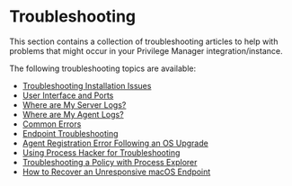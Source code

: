 [title]: # (Troubleshooting)
[tags]: # (help, overview)
[priority]: # (10000)
# Troubleshooting

This section contains a collection of troubleshooting articles to help with problems that might occur in your Privilege Manager integration/instance.

The following troubleshooting topics are available:

* [Troubleshooting Installation Issues](ts-install.md)
* [User Interface and Ports](ts-ui.md)
* [Where are My Server Logs?](ts-server-logs.md)
* [Where are My Agent Logs?](ts-agent-logs.md)
* [Common Errors](ts-common.md)
* [Endpoint Troubleshooting](endpoint-issues.md)
* [Agent Registration Error Following an OS Upgrade](agent-not-registering.md)
* [Using Process Hacker for Troubleshooting](process-hacker.md)
* [Troubleshooting a Policy with Process Explorer](process-explorer.md)
* [How to Recover an Unresponsive macOS Endpoint](recover-unresponsive-macOS-endpoint.md)
